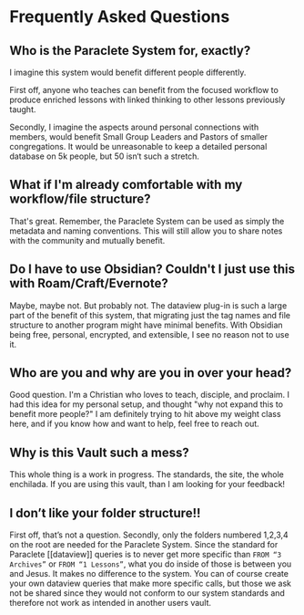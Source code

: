 
# Frequently Asked Questions

## Who is the Paraclete System for, exactly?
I imagine this system would benefit different people differently.

First off, anyone who teaches can benefit from the focused workflow to produce enriched lessons with linked thinking to other lessons previously taught.

Secondly, I imagine the aspects around personal connections with members, would benefit Small Group Leaders and Pastors of smaller congregations. It would be unreasonable to keep a detailed personal database on 5k people, but 50 isn‘t such a stretch.

## What if I'm already comfortable with my workflow/file structure?
That's great. Remember, the Paraclete System can be used as simply the metadata and naming conventions. This will still allow you to share notes with the community and mutually benefit.

## Do I have to use Obsidian? Couldn't I just use this with Roam/Craft/Evernote?
Maybe, maybe not. But probably not. The dataview plug-in is such a large part of the benefit of this system, that migrating just the tag names and file structure to another program might have minimal benefits. With Obsidian being free, personal, encrypted, and extensible, I see no reason not to use it.

## Who are you and why are you in over your head?
Good question. I'm a Christian who loves to teach, disciple, and proclaim. I had this idea for my personal setup, and thought "why not expand this to benefit more people?" I am definitely trying to hit above my weight class here, and if you know how and want to help, feel free to reach out.

## Why is this Vault such a mess?
This whole thing is a work in progress. The standards, the site, the whole enchilada. If you are using this vault, than I am looking for your feedback!

## I don’t like your folder structure!!
First off, that’s not a question. Secondly, only the folders numbered 1,2,3,4 on the root are needed for the Paraclete System. Since the standard for Paraclete [[dataview]] queries is to never get more specific than `FROM “3 Archives”` or `FROM “1 Lessons”`, what you do inside of those is between you and Jesus. It makes no difference to the system. You can of course create your own dataview queries that make more specific calls, but those we ask not be shared since they would not conform to our system standards and therefore not work as intended in another users vault.